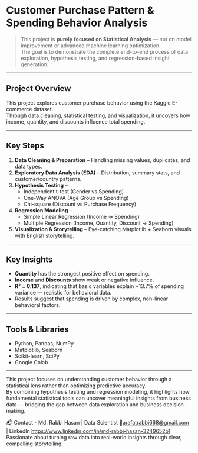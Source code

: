 # Customer Purchase Pattern & Spending Behavior Analysis

> This project is **purely focused on Statistical Analysis** — not on model improvement or advanced machine learning optimization.  
> The goal is to demonstrate the complete end-to-end process of data exploration, hypothesis testing, and regression-based insight generation.

---

## Project Overview
This project explores customer purchase behavior using the Kaggle E-commerce dataset.  
Through data cleaning, statistical testing, and visualization, it uncovers how income, quantity, and discounts influence total spending.

---

## Key Steps
1. **Data Cleaning & Preparation** – Handling missing values, duplicates, and data types.  
2. **Exploratory Data Analysis (EDA)** – Distribution, summary stats, and customer/country patterns.  
3. **Hypothesis Testing** –  
   - Independent t-test (Gender vs Spending)  
   - One-Way ANOVA (Age Group vs Spending)  
   - Chi-square (Discount vs Purchase Frequency)  
4. **Regression Modeling** –  
   - Simple Linear Regression (Income → Spending)  
   - Multiple Regression (Income, Quantity, Discount → Spending)  
5. **Visualization & Storytelling** – Eye-catching Matplotlib + Seaborn visuals with English storytelling.

---

## Key Insights
- **Quantity** has the strongest positive effect on spending.  
- **Income** and **Discounts** show weak or negative influence.  
- **R² = 0.137**, indicating that basic variables explain ~13.7% of spending variance — realistic for behavioral data.  
- Results suggest that spending is driven by complex, non-linear behavioral factors.

---

## Tools & Libraries
- Python, Pandas, NumPy  
- Matplotlib, Seaborn  
- Scikit-learn, SciPy  
- Google Colab

---

This project focuses on understanding customer behavior through a statistical lens rather than optimizing predictive accuracy.  
By combining hypothesis testing and regression modeling, it highlights how fundamental statistical tools can uncover meaningful insights from business data — bridging the gap between data exploration and business decision-making.

📬 Contact - Md. Rabbi Hasan | Data Scientist 📧arafatrabbi668@gmail.com | LinkedIn https://www.linkedin.com/in/md-rabbi-hasan-3249652b1 Passionate about turning raw data into real-world insights through clear, compelling storytelling.
